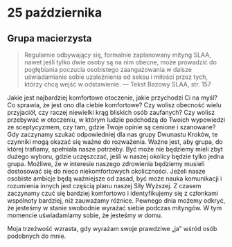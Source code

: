 
# 25 października

## Grupa macierzysta

> Regularnie odbywający się, formalnie zaplanowany mityng SLAA, nawet jeśli tylko dwie osoby są na nim obecne, może prowadzić do pogłębiania poczucia osobistego zaangażowania w dalsze uświadamianie sobie uzależnienia od seksu i miłości przez tych, którzy chcą wejść w odstawienie. — Tekst Bazowy SLAA, str. 157

Jakie jest najbardziej komfortowe otoczenie, jakie przychodzi Ci na myśl? Co sprawia, że jest ono dla ciebie komfortowe? Czy wolisz obecność wielu przyjaciół, czy raczej niewielki krąg bliskich osób zaufanych? Czy wolisz przebywać w otoczeniu, w którym ludzie podchodzą do Twoich wypowiedzi ze sceptycyzmem, czy tam, gdzie Twoje opinie są cenione i szanowane? Gdy zaczynamy szukać odpowiedniej dla nas grupy Dwunastu Kroków, te czynniki mogą okazać się ważne do rozważenia. Ważne jest, aby grupa, do której trafiamy, spełniała nasze potrzeby. Być może nie będziemy mieli zbyt dużego wyboru, gdzie uczęszczać, jeśli w naszej okolicy będzie tylko jedna grupa. Możliwe, że w interesie naszego zdrowienia będziemy musieli dostosować się do nieco niekomfortowych okoliczności. Jeżeli nasze osobiste ambicje będą ważniejsze od zasad, być może nauka komunikacji i rozumienia innych jest częścią planu naszej Siły Wyższej. Z czasem zaczynamy czuć się bardziej komfortowo i identyfikujemy się z członkami wspólnoty bardziej, niż zauważamy różnice. Pewnego dnia możemy odkryć, że jesteśmy w stanie swobodnie wyrażać siebie podczas mityngów. W tym momencie uświadamiamy sobie, że jesteśmy w domu.

Moja trzeźwość wzrasta, gdy wyrażam swoje prawdziwe „ja” wśród osób podobnych do mnie.
